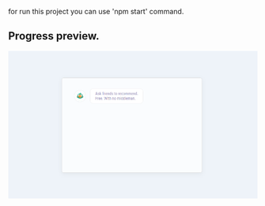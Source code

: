 for run this project you can use 'npm start' command.

## Progress preview.
<img src="https://raw.githubusercontent.com/KishanV/React-Js-Form/master/img/progress.png"/>
